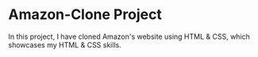 # Amazon-Clone Project
In this project, I have cloned Amazon's website using HTML &amp; CSS, which showcases my HTML &amp; CSS skills.
